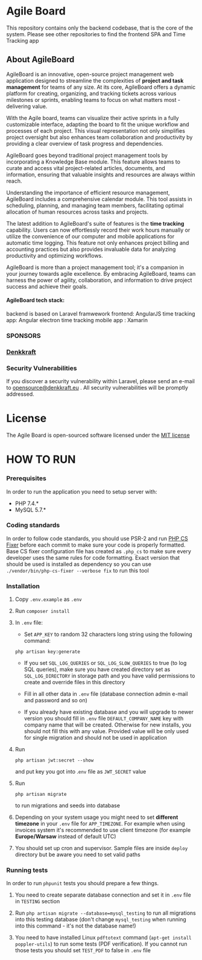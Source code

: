 # Agile Board

This repository contains only the backend codebase, that is the core of the system.
Please see other repositories to find the frontend SPA and Time Tracking app

## About AgileBoard
AgileBoard is an innovative, open-source project management web application designed to streamline the complexities of <b>project and task management</b> for teams of any size. At its core, AgileBoard offers a dynamic platform for creating, organizing, and tracking tickets across various milestones or sprints, enabling teams to focus on what matters most - delivering value.

With the Agile board, teams can visualize their active sprints in a fully customizable interface, adapting the board to fit the unique workflow and processes of each project. This visual representation not only simplifies project oversight but also enhances team collaboration and productivity by providing a clear overview of task progress and dependencies.

AgileBoard goes beyond traditional project management tools by incorporating a Knowledge Base module. This feature allows teams to curate and access vital project-related articles, documents, and information, ensuring that valuable insights and resources are always within reach.

Understanding the importance of efficient resource management, AgileBoard includes a comprehensive calendar module. This tool assists in scheduling, planning, and managing team members, facilitating optimal allocation of human resources across tasks and projects.

The latest addition to AgileBoard's suite of features is the <b>time tracking</b> capability. Users can now effortlessly record their work hours manually or utilize the convenience of our computer and mobile applications for automatic time logging. This feature not only enhances project billing and accounting practices but also provides invaluable data for analyzing productivity and optimizing workflows.

AgileBoard is more than a project management tool; it's a companion in your journey towards agile excellence. By embracing AgileBoard, teams can harness the power of agility, collaboration, and information to drive project success and achieve their goals.

#### AgileBoard tech stack: 
   backend is based on Laravel framwework
   frontend: AngularJS
   time tracking app: Angular electron
   time tracking mobile app : Xamarin

### SPONSORS
### **[Denkkraft](https://denkkraft.eu/)**

### Security Vulnerabilities
If you discover a security vulnerability within Laravel, please send an e-mail to [opensource@denkkraft.eu](mailto:opensource@denkkraft.eu) . All security vulnerabilities will be promptly addressed.

# License
The Agile Board is open-sourced software licensed under the [MIT license](https://opensource.org/licenses/MIT)

# HOW TO RUN

### Prerequisites

In order to run the application you need to setup server with:

- PHP 7.4.*
- MySQL 5.7.*

### Coding standards

In order to follow code standards, you should use PSR-2 and run [PHP CS Fixer](https://github.com/FriendsOfPHP/PHP-CS-Fixer) before each commit to make sure your code is properly formatted. Base CS fixer configuration file has created as `.php_cs` to make sure every developer uses the same rules for code formatting.  Exact version that should be used is installed as dependency so you can use `./vendor/bin/php-cs-fixer --verbose fix` to run this tool   


### Installation

1. Copy `.env.example` as `.env`

2. Run `composer install`

3. In `.env` file:

    - Set `APP_KEY` to random 32 characters long string using the following command:
    
    ```
    php artisan key:generate
    ```
    
    - If you set `SQL_LOG_QUERIES` or `SQL_LOG_SLOW_QUERIES` to true (to log SQL queries), make sure you have created directory set as `SQL_LOG_DIRECTORY` in storage path and you have valid permissions to create and override files in this directory
        
    - Fill in all other data in `.env` file (database connection admin e-mail and password and so on)
            
    - If you already have existing database and you will upgrade to newer version you should fill in `.env` file `DEFAULT_COMPANY_NAME` key with company name that will be created. Otherwise for new installs, you should not fill this with any value. Provided value will be only used for single migration and should not be used in application            

4. Run    

    ```
    php artisan jwt:secret --show
    ```
   
    and put key you got into .`env` file as `JWT_SECRET` value
    
5. Run
 
    ``` 
    php artisan migrate
    ```
    
    to run migrations and seeds into database  
    
6. Depending on your system usage you might need to set **different timezone** in your `.env` file for `APP_TIMEZONE`. For example when using invoices system it's recommended to use client timezone (for example **Europe/Warsaw** instead of default UTC)   

7. You should set up cron and supervisor. Sample files are inside `deploy` directory but be aware you need to set valid paths  

### Running tests

In order to run `phpunit` tests you should prepare a few things.

1. You need to create separate database connection and set it in `.env` file in `TESTING` section
 
2. Run `php artisan migrate --database=mysql_testing` to run all migrations into this testing database (don't change `mysql_testing` when running into this command - it's not the database name!)

3. You need to have installed Linux `pdftotext` command (`apt-get install poppler-utils`) to run some tests (PDF verification). If you cannot run those tests you should set `TEST_PDF` to false in `.env` file
